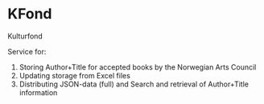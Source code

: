 # KFond
Kulturfond

Service for:
  1. Storing Author+Title for accepted books by the Norwegian Arts Council
  2. Updating storage from Excel files
  3. Distributing JSON-data (full) and Search and retrieval of Author+Title information
